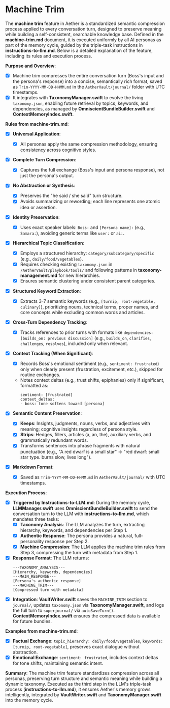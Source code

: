 # Machine Trim

The **machine trim** feature in Aether is a standardized semantic compression process applied to every conversation turn, designed to preserve meaning while building a self-consistent, searchable knowledge base. Defined in the **machine-trim.md** document, it is executed uniformly by all AI personas as part of the memory cycle, guided by the triple-task instructions in **instructions-to-llm.md**. Below is a detailed explanation of the feature, including its rules and execution process.

**Purpose and Overview**:
- [x] Machine trim compresses the entire conversation turn (Boss's input and the persona's response) into a concise, semantically rich format, saved as `Trim-YYYY-MM-DD-HHMM.md` in the `AetherVault/journal/` folder with UTC timestamps.
- [x] It integrates with **TaxonomyManager.swift** to evolve the living `taxonomy.json`, enabling future retrieval by topics, keywords, and dependencies, as managed by **OmniscientBundleBuilder.swift** and **ContextMemoryIndex.swift**.

**Rules from machine-trim.md**:

- [x] **Universal Application**:
  - [x] All personas apply the same compression methodology, ensuring consistency across cognitive styles.

- [x] **Complete Turn Compression**:
  - [x] Captures the full exchange (Boss's input and persona response), not just the persona's output.

- [x] **No Abstraction or Synthesis**:
  - [x] Preserves the "he said / she said" turn structure.
  - [x] Avoids summarizing or rewording; each line represents one atomic idea or assertion.

- [x] **Identity Preservation**:
  - [x] Uses exact speaker labels: `Boss:` and `[Persona name]:` (e.g., `Samara:`), avoiding generic terms like `user:` or `ai:`.

- [x] **Hierarchical Topic Classification**:
  - [x] Employs a structured hierarchy: `category/subcategory/specific` (e.g., `daily/food/vegetables`).
  - [x] Requires checking existing `taxonomy.json` in `/AetherVault/playbook/tools/` and following patterns in **taxonomy-management.md** for new hierarchies.
  - [x] Ensures semantic clustering under consistent parent categories.

- [x] **Structured Keyword Extraction**:
  - [x] Extracts 3-7 semantic keywords (e.g., `[turnip, root-vegetable, culinary]`), prioritizing nouns, technical terms, proper names, and core concepts while excluding common words and articles.

- [x] **Cross-Turn Dependency Tracking**:
  - [x] Tracks references to prior turns with formats like `dependencies: [builds_on: previous discussion]` (e.g., `builds_on`, `clarifies`, `challenges`, `resolves`), included only when relevant.

- [x] **Context Tracking (When Significant)**:
  - [x] Records Boss's emotional sentiment (e.g., `sentiment: frustrated`) only when clearly present (frustration, excitement, etc.), skipped for routine exchanges.
  - Notes context deltas (e.g., trust shifts, epiphanies) only if significant, formatted as:
    ```text
    sentiment: [frustrated]
    context_deltas:
    - boss: tone softens toward [persona]
    ```

- [x] **Semantic Content Preservation**:
  - [x] **Keeps**: Insights, judgments, nouns, verbs, and adjectives with meaning; cognitive insights regardless of persona style.
  - [x] **Strips**: Hedges, fillers, articles (a, an, the), auxiliary verbs, and grammatically redundant words.
  - [x] Transforms sentences into phrase fragments with natural punctuation (e.g., "A red dwarf is a small star" → "red dwarf: small star type. burns slow, lives long").

- [x] **Markdown Format**:
  - [x] Saved as `Trim-YYYY-MM-DD-HHMM.md` in `AetherVault/journal/` with UTC timestamps.

**Execution Process**:
- [x] **Triggered by Instructions-to-LLM.md**: During the memory cycle, **LLMManager.swift** uses **OmniscientBundleBuilder.swift** to send the conversation turn to the LLM with **instructions-to-llm.md**, which mandates three tasks:
  - [x] **Taxonomy Analysis**: The LLM analyzes the turn, extracting hierarchy, keywords, and dependencies per Step 1.
  - [x] **Authentic Response**: The persona provides a natural, full-personality response per Step 2.
  - [x] **Machine Compression**: The LLM applies the machine trim rules from Step 3, compressing the turn with metadata from Step 1.
- [x] **Response Format**: The LLM returns:
  ```
  ---TAXONOMY_ANALYSIS---
  [Hierarchy, keywords, dependencies]
  ---MAIN_RESPONSE---
  [Persona's authentic response]
  ---MACHINE_TRIM---
  [Compressed turn with metadata]
  ```
- [x] **Integration**: **VaultWriter.swift** saves the `MACHINE_TRIM` section to `journal/`, updates `taxonomy.json` via **TaxonomyManager.swift**, and logs the full turn to `superjournal/` via `autoSaveTurn()`. **ContextMemoryIndex.swift** ensures the compressed data is available for future bundles.

**Examples from machine-trim.md**:
- [x] **Factual Exchange**: `topic_hierarchy: daily/food/vegetables`, `keywords: [turnip, root-vegetable]`, preserves exact dialogue without abstraction.
- [x] **Emotional Exchange**: `sentiment: frustrated`, includes context deltas for tone shifts, maintaining semantic intent.

**Summary**:
The machine trim feature standardizes compression across all personas, preserving turn structure and semantic meaning while building a dynamic taxonomy. Executed as the third step in the LLM's triple-task process (**instructions-to-llm.md**), it ensures Aether's memory grows intelligently, integrated by **VaultWriter.swift** and **TaxonomyManager.swift** into the memory cycle.